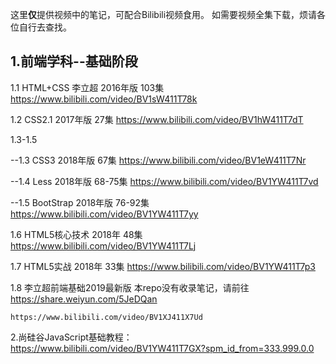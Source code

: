 这里**仅**提供视频中的笔记，可配合Bilibili视频食用。
如需要视频全集下载，烦请各位自行去查找。

## 1.前端学科--基础阶段
1.1 HTML+CSS 李立超 2016年版 103集
	https://www.bilibili.com/video/BV1sW411T78k

1.2 CSS2.1  2017年版 27集
	https://www.bilibili.com/video/BV1hW411T7dT
	
1.3-1.5

  --1.3 CSS3  2018年版 67集
	https://www.bilibili.com/video/BV1eW411T7Nr

  --1.4 Less  2018年版 68-75集
	https://www.bilibili.com/video/BV1YW411T7vd

  --1.5 BootStrap 2018年版 76-92集
	https://www.bilibili.com/video/BV1YW411T7yy

1.6 HTML5核心技术 2018年 48集
	https://www.bilibili.com/video/BV1YW411T7Lj

1.7 HTML5实战 2018年 33集
	https://www.bilibili.com/video/BV1YW411T7p3

1.8 李立超前端基础2019最新版 本repo没有收录笔记，请前往 https://share.weiyun.com/5JeDQan

	https://www.bilibili.com/video/BV1XJ411X7Ud

2.尚硅谷JavaScript基础教程：
https://www.bilibili.com/video/BV1YW411T7GX?spm_id_from=333.999.0.0